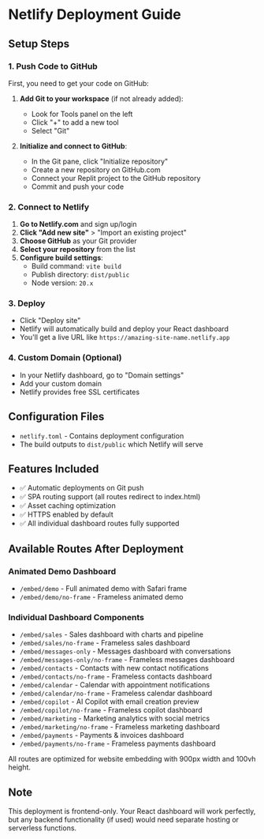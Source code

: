 # Netlify Deployment Guide

## Setup Steps

### 1. Push Code to GitHub
First, you need to get your code on GitHub:

1. **Add Git to your workspace** (if not already added):
   - Look for Tools panel on the left
   - Click "+" to add a new tool
   - Select "Git"

2. **Initialize and connect to GitHub**:
   - In the Git pane, click "Initialize repository"
   - Create a new repository on GitHub.com
   - Connect your Replit project to the GitHub repository
   - Commit and push your code

### 2. Connect to Netlify

1. **Go to Netlify.com** and sign up/login
2. **Click "Add new site"** > "Import an existing project"
3. **Choose GitHub** as your Git provider
4. **Select your repository** from the list
5. **Configure build settings**:
   - Build command: `vite build`
   - Publish directory: `dist/public`
   - Node version: `20.x`

### 3. Deploy

- Click "Deploy site"
- Netlify will automatically build and deploy your React dashboard
- You'll get a live URL like `https://amazing-site-name.netlify.app`

### 4. Custom Domain (Optional)

- In your Netlify dashboard, go to "Domain settings"
- Add your custom domain
- Netlify provides free SSL certificates

## Configuration Files

- `netlify.toml` - Contains deployment configuration
- The build outputs to `dist/public` which Netlify will serve

## Features Included

- ✅ Automatic deployments on Git push
- ✅ SPA routing support (all routes redirect to index.html)
- ✅ Asset caching optimization
- ✅ HTTPS enabled by default
- ✅ All individual dashboard routes fully supported

## Available Routes After Deployment

### Animated Demo Dashboard
- `/embed/demo` - Full animated demo with Safari frame
- `/embed/demo/no-frame` - Frameless animated demo

### Individual Dashboard Components
- `/embed/sales` - Sales dashboard with charts and pipeline
- `/embed/sales/no-frame` - Frameless sales dashboard
- `/embed/messages-only` - Messages dashboard with conversations
- `/embed/messages-only/no-frame` - Frameless messages dashboard
- `/embed/contacts` - Contacts with new contact notifications
- `/embed/contacts/no-frame` - Frameless contacts dashboard
- `/embed/calendar` - Calendar with appointment notifications
- `/embed/calendar/no-frame` - Frameless calendar dashboard
- `/embed/copilot` - AI Copilot with email creation preview
- `/embed/copilot/no-frame` - Frameless copilot dashboard
- `/embed/marketing` - Marketing analytics with social metrics
- `/embed/marketing/no-frame` - Frameless marketing dashboard
- `/embed/payments` - Payments & invoices dashboard
- `/embed/payments/no-frame` - Frameless payments dashboard

All routes are optimized for website embedding with 900px width and 100vh height.

## Note

This deployment is frontend-only. Your React dashboard will work perfectly, but any backend functionality (if used) would need separate hosting or serverless functions.
